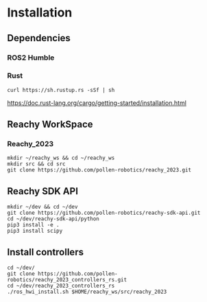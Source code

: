 # Installation

## Dependencies
### ROS2 Humble


### Rust
```commandline
curl https://sh.rustup.rs -sSf | sh
```
https://doc.rust-lang.org/cargo/getting-started/installation.html


## Reachy WorkSpace
### Reachy_2023

```commandline
mkdir ~/reachy_ws && cd ~/reachy_ws
mkdir src && cd src
git clone https://github.com/pollen-robotics/reachy_2023.git
```

## Reachy SDK API
```commandline
mkdir ~/dev && cd ~/dev
git clone https://github.com/pollen-robotics/reachy-sdk-api.git
cd ~/dev/reachy-sdk-api/python
pip3 install -e .
pip3 install scipy
```

## Install controllers
```commandline
cd ~/dev/
git clone https://github.com/pollen-robotics/reachy_2023_controllers_rs.git
cd ~/dev/reachy_2023_controllers_rs
./ros_hwi_install.sh $HOME/reachy_ws/src/reachy_2023
```

### 
